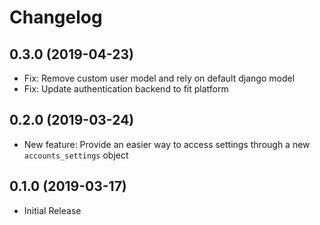 Changelog
=========

0.3.0 (2019-04-23)
------------------
* Fix: Remove custom user model and rely on default django model
* Fix: Update authentication backend to fit platform

0.2.0 (2019-03-24)
------------------
* New feature: Provide an easier way to access settings through a new `accounts_settings` object

0.1.0 (2019-03-17)
------------------
* Initial Release